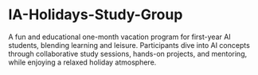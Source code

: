 # IA-Holidays-Study-Group
A fun and educational one-month vacation program for first-year AI students, blending learning and leisure. Participants dive into AI concepts through collaborative study sessions, hands-on projects, and mentoring, while enjoying a relaxed holiday atmosphere.
